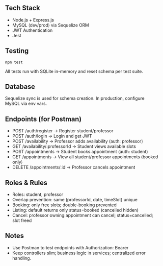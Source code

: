 ## Tech Stack
- Node.js + Express.js
- MySQL (dev/prod) via Sequelize ORM
- JWT Authentication
- Jest 

## Testing
```
npm test
```
All tests run with SQLite in-memory and reset schema per test suite.

## Database
Sequelize sync is used for schema creation. In production, configure MySQL via env vars.

## Endpoints (for Postman)
- POST /auth/register -> Register student/professor
- POST /auth/login -> Login and get JWT
- POST /availability -> Professor adds availability (auth: professor)
- GET /availability/:professorId -> Student views available slots
- POST /appointments -> Student books appointment (auth: student)
- GET /appointments -> View all student/professor appointments (booked only)
- DELETE /appointments/:id -> Professor cancels appointment

## Roles & Rules
- Roles: student, professor
- Overlap prevention: same (professorId, date, timeSlot) unique
- Booking: only free slots; double-booking prevented
- Listing: default returns only status=booked (cancelled hidden)
- Cancel: professor owning appointment can cancel; status=cancelled; slot freed

## Notes
- Use Postman to test endpoints with Authorization: Bearer <token>
- Keep controllers slim; business logic in services; centralized error handling.
